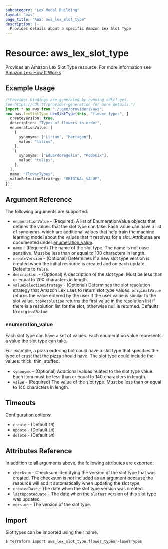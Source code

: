 ```yaml
---
subcategory: "Lex Model Building"
layout: "aws"
page_title: "AWS: aws_lex_slot_type"
description: |-
  Provides details about a specific Amazon Lex Slot Type
---
```


# Resource: aws\_lex\_slot\_type

Provides an Amazon Lex Slot Type resource. For more information see
[Amazon Lex: How It Works](https://docs.aws.amazon.com/lex/latest/dg/how-it-works.html)

## Example Usage

```typescript
/*Provider bindings are generated by running cdktf get.
See https://cdk.tf/provider-generation for more details.*/
import * as aws from "./.gen/providers/aws";
new aws.lexSlotType.LexSlotType(this, "flower_types", {
  createVersion: true,
  description: "Types of flowers to order",
  enumerationValue: [
    {
      synonyms: ["Lirium", "Martagon"],
      value: "lilies",
    },
    {
      synonyms: ["Eduardoregelia", "Podonix"],
      value: "tulips",
    },
  ],
  name: "FlowerTypes",
  valueSelectionStrategy: "ORIGINAL_VALUE",
});

```

## Argument Reference

The following arguments are supported:

* `enumerationValue` - (Required) A list of EnumerationValue objects that defines the values that
  the slot type can take. Each value can have a list of synonyms, which are additional values that help
  train the machine learning model about the values that it resolves for a slot. Attributes are
  documented under [enumeration\_value](#enumeration_value).
* `name` - (Required) The name of the slot type. The name is not case sensitive. Must be less than or equal to 100 characters in length.
* `createVersion` - (Optional)
  Determines if a new slot type version is created when the initial resource is created and on each
  update. Defaults to `false`.
* `description` - (Optional) A description of the slot type. Must be less than or equal to 200 characters in length.
* `valueSelectionStrategy` - (Optional) Determines the slot resolution strategy that Amazon Lex
  uses to return slot type values. `originalValue` returns the value entered by the user if the user
  value is similar to the slot value. `topResolution` returns the first value in the resolution list
  if there is a resolution list for the slot, otherwise null is returned. Defaults to `originalValue`.

### enumeration\_value

Each slot type can have a set of values. Each enumeration value represents a value the slot type
can take.

For example, a pizza ordering bot could have a slot type that specifies the type of crust that the
pizza should have. The slot type could include the values: thick, thin, stuffed.

* `synonyms` - (Optional) Additional values related to the slot type value. Each item must be less than or equal to 140 characters in length.
* `value` - (Required) The value of the slot type. Must be less than or equal to 140 characters in length.

## Timeouts

[Configuration options](https://developer.hashicorp.com/terraform/language/resources/syntax#operation-timeouts):

* `create` - (Default `1M`)
* `update` - (Default `1M`)
* `delete` - (Default `5M`)

## Attributes Reference

In addition to all arguments above, the following attributes are exported:

* `checksum` - Checksum identifying the version of the slot type that was created. The checksum is
  not included as an argument because the resource will add it automatically when updating the slot type.
* `createdDate` - The date when the slot type version was created.
* `lastUpdatedDate` - The date when the `$latest` version of this slot type was updated.
* `version` - The version of the slot type.

## Import

Slot types can be imported using their name.

```console
$ terraform import aws_lex_slot_type.flower_types FlowerTypes
```
